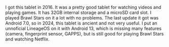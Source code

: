 I got this tablet in 2016. It was a pretty good tablet for watching videos and playing games. It has 32GB internal storage and a microSD card slot. I played Brawl Stars on it a lot with no problems. The last update it got was Android 7.0, so in 2024, this tablet is ancient and not very useful. I put an unnoficial LineageOS on it with Android 13, which is missing many features (camera, fingerprint sensor, GAPPS), but is still good for playing Brawl Stars and watching Netflix.
